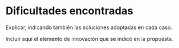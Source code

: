 # Dificultades encontradas

Explicar, indicando también las soluciones adoptadas en cada caso.

Incluir aquí el elemento de innovación que se indicó en la propuesta.
